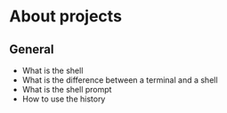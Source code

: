 # About projects

## General 

* What is the shell
* What is the difference between a terminal and a shell
* What is the shell prompt
* How to use the history
